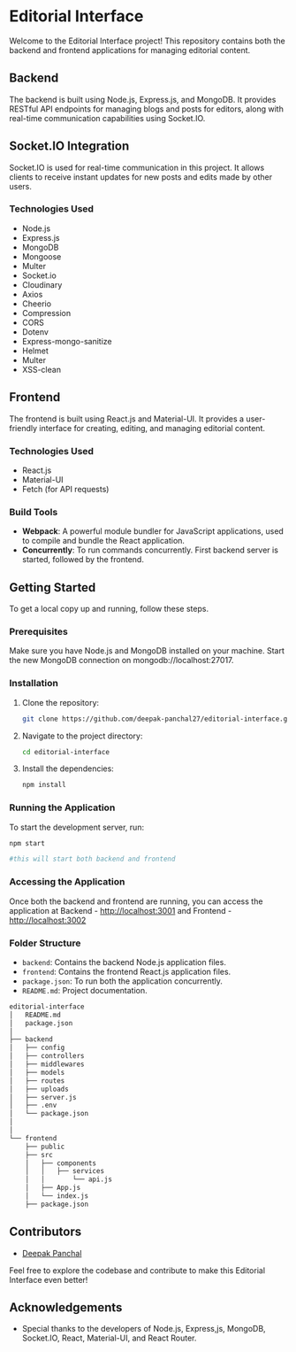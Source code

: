 # Editorial Interface

Welcome to the Editorial Interface project! This repository contains both the backend and frontend applications for managing editorial content.

## Backend

The backend is built using Node.js, Express.js, and MongoDB. It provides RESTful API endpoints for managing blogs and posts for editors, along with real-time communication capabilities using Socket.IO.

## Socket.IO Integration

Socket.IO is used for real-time communication in this project. It allows clients to receive instant updates for new posts and edits made by other users.

### Technologies Used
- Node.js
- Express.js
- MongoDB
- Mongoose
- Multer
- Socket.io
- Cloudinary
- Axios
- Cheerio
- Compression
- CORS
- Dotenv
- Express-mongo-sanitize
- Helmet
- Multer
- XSS-clean

## Frontend

The frontend is built using React.js and Material-UI. It provides a user-friendly interface for creating, editing, and managing editorial content.

### Technologies Used
- React.js
- Material-UI
- Fetch (for API requests)

### Build Tools
- **Webpack**: A powerful module bundler for JavaScript applications, used to compile and bundle the React application.
- **Concurrently**: To run commands concurrently. First backend server is started, followed by the frontend.

## Getting Started

To get a local copy up and running, follow these steps.

### Prerequisites

Make sure you have Node.js and MongoDB installed on your machine. Start the new MongoDB connection on mongodb://localhost:27017.

### Installation
1. Clone the repository:
    ```bash
    git clone https://github.com/deepak-panchal27/editorial-interface.git
    ```

2. Navigate to the project directory:
    ```bash
    cd editorial-interface
    ```

3. Install the dependencies:
    ```bash
    npm install
    ```

### Running the Application

To start the development server, run:
```bash
npm start

#this will start both backend and frontend
```

### Accessing the Application
Once both the backend and frontend are running, you can access the application at 
Backend - [http://localhost:3001](http://localhost:3001) and Frontend - [http://localhost:3002](http://localhost:3002)

### Folder Structure
- `backend`: Contains the backend Node.js application files.
- `frontend`: Contains the frontend React.js application files.
- `package.json`: To run both the application concurrently.
- `README.md`: Project documentation.

```bash
editorial-interface
│   README.md
│   package.json
│
├── backend
│   ├── config
│   ├── controllers
│   ├── middlewares
│   ├── models
│   ├── routes
│   ├── uploads
│   ├── server.js
│   ├── .env
│   └── package.json
│   
│
└── frontend
    ├── public
    ├── src
    │   ├── components
    │   │   ├── services
    │   │       └── api.js
    │   ├── App.js
    │   └── index.js
    ├── package.json

```

## Contributors
- [Deepak Panchal](https://github.com/deepak-panchal27)

Feel free to explore the codebase and contribute to make this Editorial Interface even better!

## Acknowledgements

- Special thanks to the developers of Node.js, Express,js, MongoDB, Socket.IO, React, Material-UI, and React Router.